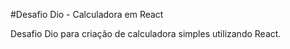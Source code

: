 #Desafio Dio - Calculadora em React

Desafio Dio para criação de calculadora simples utilizando React.